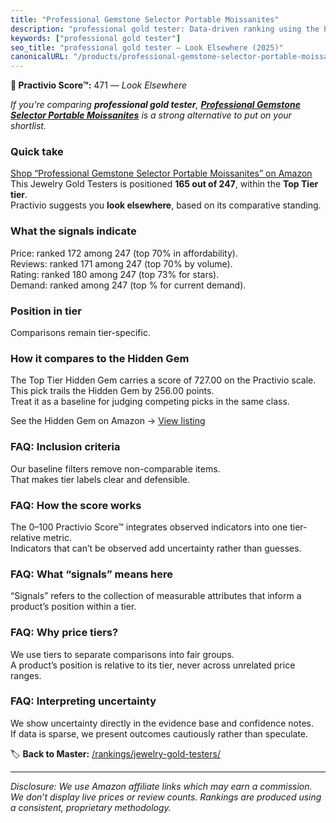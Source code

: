 ```yaml
---
title: "Professional Gemstone Selector Portable Moissanites"
description: "professional gold tester: Data-driven ranking using the Practivio Score™. Positioned by quality, value, demand, findability, momentum."
keywords: ["professional gold tester"]
seo_title: "professional gold tester — Look Elsewhere (2025)"
canonicalURL: "/products/professional-gemstone-selector-portable-moissanites-B09XBDDMR8/"
---
```


**🚫 Practivio Score™:** 471 — _Look Elsewhere_


*If you're comparing **professional gold tester**, **[Professional Gemstone Selector Portable Moissanites](https://www.amazon.com/dp/B09XBDDMR8?tag=practivio-20)** is a strong alternative to put on your shortlist.*
### Quick take
[Shop “Professional Gemstone Selector Portable Moissanites” on Amazon](https://www.amazon.com/dp/B09XBDDMR8?tag=practivio-20)
This Jewelry Gold Testers is positioned **165 out of 247**, within the **Top Tier tier**.  
Practivio suggests you **look elsewhere**, based on its comparative standing.

### What the signals indicate
Price: ranked 172 among 247 (top 70% in affordability).  
Reviews: ranked 171 among 247 (top 70% by volume).  
Rating: ranked 180 among 247 (top 73% for stars).  
Demand: ranked  among 247 (top % for current demand).

### Position in tier
Comparisons remain tier-specific.

### How it compares to the Hidden Gem
The Top Tier Hidden Gem carries a score of 727.00 on the Practivio scale.  
This pick trails the Hidden Gem by 256.00 points.  
Treat it as a baseline for judging competing picks in the same class.  

See the Hidden Gem on Amazon → [View listing](https://www.amazon.com/dp/B0814HF9DV?tag=practivio-20)

### FAQ: Inclusion criteria
Our baseline filters remove non-comparable items.  
That makes tier labels clear and defensible.

### FAQ: How the score works
The 0–100 Practivio Score™ integrates observed indicators into one tier-relative metric.  
Indicators that can’t be observed add uncertainty rather than guesses.

### FAQ: What “signals” means here
“Signals” refers to the collection of measurable attributes that inform a product’s position within a tier.

### FAQ: Why price tiers?
We use tiers to separate comparisons into fair groups.  
A product’s position is relative to its tier, never across unrelated price ranges.

### FAQ: Interpreting uncertainty
We show uncertainty directly in the evidence base and confidence notes.  
If data is sparse, we present outcomes cautiously rather than speculate.


🏷️ **Back to Master:** [/rankings/jewelry-gold-testers/](/rankings/jewelry-gold-testers/)

---
_Disclosure: We use Amazon affiliate links which may earn a commission. We don’t display live prices or review counts. Rankings are produced using a consistent, proprietary methodology._
